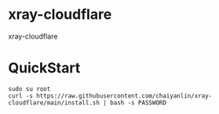 # xray-cloudflare
xray-cloudflare

# QuickStart

```
sudo su root
curl -s https://raw.githubusercontent.com/chaiyanlin/xray-cloudflare/main/install.sh | bash -s PASSWORD
```
